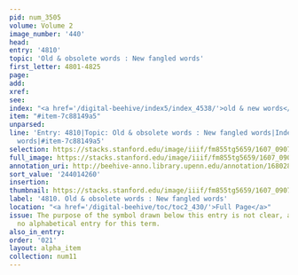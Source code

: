 ```yaml
---
pid: num_3505
volume: Volume 2
image_number: '440'
head:
entry: '4810'
topic: 'Old & obsolete words : New fangled words'
first_letter: 4801-4825
page:
add:
xref:
see:
index: "<a href='/digital-beehive/index5/index_4538/'>old & new words</a>"
item: "#item-7c88149a5"
unparsed:
line: 'Entry: 4810|Topic: Old & obsolete words : New fangled words|Index: old & new
  words|#item-7c88149a5'
selection: https://stacks.stanford.edu/image/iiif/fm855tg5659/1607_0907/806,4260,1644,761/full/0/default.jpg
full_image: https://stacks.stanford.edu/image/iiif/fm855tg5659/1607_0907/full/full/0/default.jpg
annotation_uri: http://beehive-anno.library.upenn.edu/annotation/1680284331249
sort_value: '244014260'
insertion:
thumbnail: https://stacks.stanford.edu/image/iiif/fm855tg5659/1607_0907/806,4260,600,180/250,/0/default.jpg
label: '4810. Old & obsolete words : New fangled words'
location: "<a href='/digital-beehive/toc/toc2_430/'>Full Page</a>"
issue: The purpose of the symbol drawn below this entry is not clear, as there is
  no alphabetical entry for this term.
also_in_entry:
order: '021'
layout: alpha_item
collection: num11
---
```

